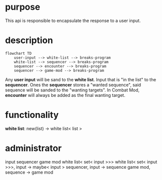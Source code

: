 # purpose
This api is responsible to encapsulate the response to a user input.
# description
```mermaid
flowchart TD
    user-input --> white-list --> breaks-program
    white-list --> sequencer --> breaks-program
    sequencer --> encounter --> breaks-program
    sequencer --> game-mod --> breaks-program
```
Any __user input__ will be sand to the __white list__. Input that is "in the list" to the __sequencer__. Ones the __sequencer__ stores a "wanted sequence", said sequence will be sanded to the "wanting targets". In Combat Mod, __encounter__ will always be added as the final wanting target. 
# functionality
__white list__: new(list) -> white list< list > 

# administrator
input
sequencer
game mod
white list< set< input >>>
white list< set< input >>>, input -> maybe< input >
sequencer, input -> sequence
game mod, sequence -> game mod
